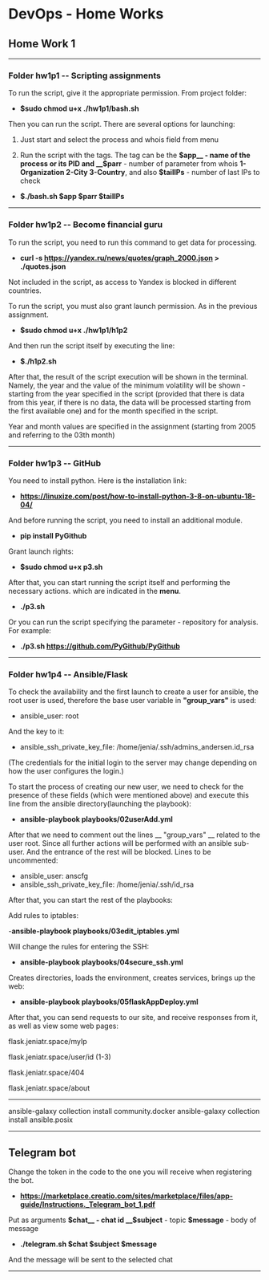 # DevOps - Home Works

## Home Work 1

---

### Folder hw1p1 -- Scripting assignments
To run the script, give it the appropriate permission. From project folder:
- **$sudo chmod u+x ./hw1p1/bash.sh**

Then you can run the script. 
There are several options for launching: 
1) Just start and select the process and whois field from menu 

2) Run the script with the tags. The tag can be the __$app__ - name of the process or its PID and __$parr__ - number of parameter from whois __1-Organization 2-City 3-Country__, and also __$tailIPs__ - number of last IPs to check
 - **$./bash.sh $app $parr $tailIPs**

----

 ### Folder hw1p2 -- Become financial guru

To run the script, you need to run this command to get data for processing.

- **curl -s https://yandex.ru/news/quotes/graph_2000.json > ./quotes.json**

Not included in the script, as access to Yandex is blocked in different countries.

To run the script, you must also grant launch permission. As in the previous assignment.

- **$sudo chmod u+x ./hw1p1/h1p2**

And then run the script itself by executing the line:

- **$./h1p2.sh**

After that, the result of the script execution will be shown in the terminal. Namely, the year and the value of the minimum volatility will be shown - starting from the year specified in the script (provided that there is data from this year, if there is no data, the data will be processed starting from the first available one) and for the month specified in the script.

Year and month values are specified in the assignment (starting from 2005 and referring to the 03th month)

----
 ### Folder hw1p3 -- GitHub
 
You need to install python. Here is the installation link:

- **https://linuxize.com/post/how-to-install-python-3-8-on-ubuntu-18-04/**

And before running the script, you need to install an additional module.

- **pip install PyGithub**

Grant launch rights:

- **$sudo chmod u+x p3.sh**

After that, you can start running the script itself and performing the necessary actions. which are indicated in the __menu__.

- **./p3.sh**


Or you can run the script specifying the parameter - repository for analysis. For example:
- **./p3.sh https://github.com/PyGithub/PyGithub**

----

 ### Folder hw1p4 -- Ansible/Flask

To check the availability and the first launch to create a user for ansible, the root user is used, therefore the base user variable in __"group_vars"__ is used:

- ansible_user: root

And the key to it:

- ansible_ssh_private_key_file: /home/jenia/.ssh/admins_andersen.id_rsa

(The credentials for the initial login to the server may change depending on how the user configures the login.)

To start the process of creating our new user, we need to check for the presence of these fields (which were mentioned above) and execute this line from the ansible directory(launching the playbook):

- __ansible-playbook playbooks/02userAdd.yml__

After that we need to comment out the lines __ "group_vars" __ related to the user root. Since all further actions will be performed with an ansible sub-user. And the entrance of the rest will be blocked. Lines to be uncommented:

- ansible_user: anscfg
- ansible_ssh_private_key_file: /home/jenia/.ssh/id_rsa

After that, you can start the rest of the playbooks:

Add rules to iptables:

-__ansible-playbook playbooks/03edit_iptables.yml__


Will change the rules for entering the SSH:

- __ansible-playbook playbooks/04secure_ssh.yml__


Creates directories, loads the environment, creates services, brings up the web:

- __ansible-playbook playbooks/05flaskAppDeploy.yml__

After that, you can send requests to our site, and receive responses from it, as well as view some web pages:

flask.jeniatr.space/myIp

flask.jeniatr.space/user/id (1-3)

flask.jeniatr.space/404

flask.jeniatr.space/about

----

ansible-galaxy collection install community.docker
ansible-galaxy collection install ansible.posix


----
## Telegram bot
Change the token in the code to the one you will receive when registering the bot.

- **https://marketplace.creatio.com/sites/marketplace/files/app-guide/Instructions._Telegram_bot_1.pdf**

Put as arguments __$chat__ - chat id __$subject__ - topic  __$message__ - body of message

- **./telegram.sh $chat $subject $message**

And the message will be sent to the selected chat

---